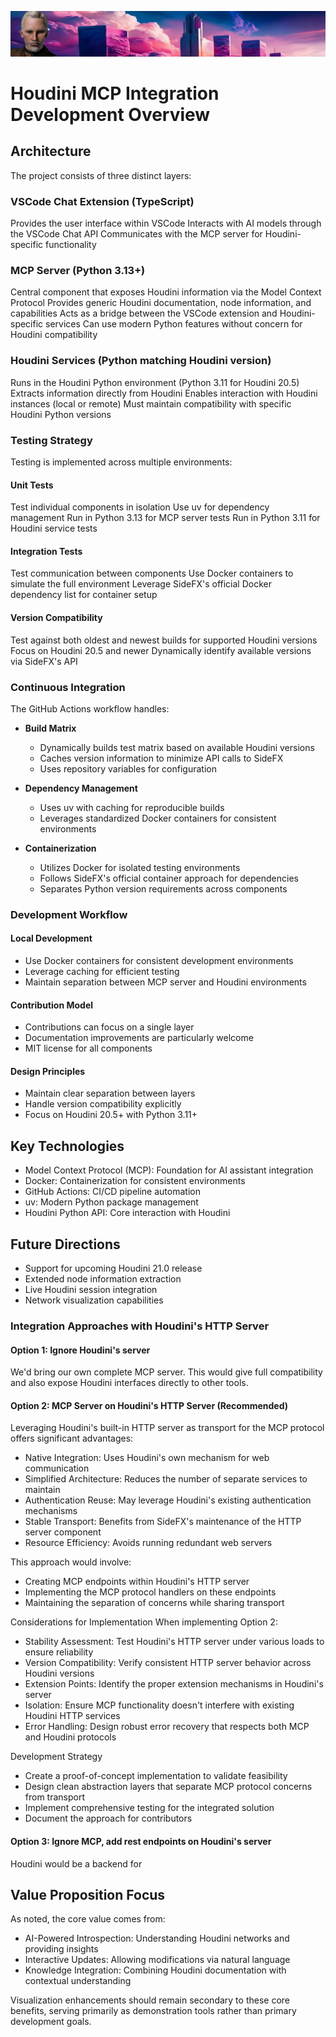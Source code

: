 ![Zabob and city banner](docs/images/zabob-banner.jpg)

# Houdini MCP Integration Development Overview

## Architecture

The project consists of three distinct layers:

### VSCode Chat Extension (TypeScript)

Provides the user interface within VSCode
Interacts with AI models through the VSCode Chat API
Communicates with the MCP server for Houdini-specific functionality

### MCP Server (Python 3.13+)

Central component that exposes Houdini information via the Model Context Protocol
Provides generic Houdini documentation, node information, and capabilities
Acts as a bridge between the VSCode extension and Houdini-specific services
Can use modern Python features without concern for Houdini compatibility

### Houdini Services (Python matching Houdini version)

Runs in the Houdini Python environment (Python 3.11 for Houdini 20.5)
Extracts information directly from Houdini
Enables interaction with Houdini instances (local or remote)
Must maintain compatibility with specific Houdini Python versions

### Testing Strategy

Testing is implemented across multiple environments:

#### Unit Tests

Test individual components in isolation
Use uv for dependency management
Run in Python 3.13 for MCP server tests
Run in Python 3.11 for Houdini service tests

#### Integration Tests

Test communication between components
Use Docker containers to simulate the full environment
Leverage SideFX's official Docker dependency list for container setup

#### Version Compatibility

Test against both oldest and newest builds for supported Houdini versions
Focus on Houdini 20.5 and newer
Dynamically identify available versions via SideFX's API

### Continuous Integration

The GitHub Actions workflow handles:

* **Build Matrix**

  * Dynamically builds test matrix based on available Houdini versions
  * Caches version information to minimize API calls to SideFX
  * Uses repository variables for configuration

* **Dependency Management**

  * Uses uv with caching for reproducible builds
  * Leverages standardized Docker containers for consistent environments

* **Containerization**

  * Utilizes Docker for isolated testing environments
  * Follows SideFX's official container approach for dependencies
  * Separates Python version requirements across components

### Development Workflow

#### Local Development

* Use Docker containers for consistent development environments
* Leverage caching for efficient testing
* Maintain separation between MCP server and Houdini environments

#### Contribution Model

* Contributions can focus on a single layer
* Documentation improvements are particularly welcome
* MIT license for all components

#### Design Principles

* Maintain clear separation between layers
* Handle version compatibility explicitly
* Focus on Houdini 20.5+ with Python 3.11+

## Key Technologies

* Model Context Protocol (MCP): Foundation for AI assistant integration
* Docker: Containerization for consistent environments
* GitHub Actions: CI/CD pipeline automation
* uv: Modern Python package management
* Houdini Python API: Core interaction with Houdini

## Future Directions

* Support for upcoming Houdini 21.0 release
* Extended node information extraction
* Live Houdini session integration
* Network visualization capabilities

### Integration Approaches with Houdini's HTTP Server

#### Option 1: Ignore Houdini's server

We'd bring our own complete MCP server. This would give full compatibility and also expose Houdini interfaces directly to other tools.

#### Option 2: MCP Server on Houdini's HTTP Server (Recommended)

Leveraging Houdini's built-in HTTP server as transport for the MCP protocol offers significant advantages:

* Native Integration: Uses Houdini's own mechanism for web communication
* Simplified Architecture: Reduces the number of separate services to maintain
* Authentication Reuse: May leverage Houdini's existing authentication mechanisms
* Stable Transport: Benefits from SideFX's maintenance of the HTTP server component
* Resource Efficiency: Avoids running redundant web servers

This approach would involve:

* Creating MCP endpoints within Houdini's HTTP server
* Implementing the MCP protocol handlers on these endpoints
* Maintaining the separation of concerns while sharing transport

Considerations for Implementation When implementing Option 2:

* Stability Assessment: Test Houdini's HTTP server under various loads to ensure reliability
* Version Compatibility: Verify consistent HTTP server behavior across Houdini versions
* Extension Points: Identify the proper extension mechanisms in Houdini's server
* Isolation: Ensure MCP functionality doesn't interfere with existing Houdini HTTP services
* Error Handling: Design robust error recovery that respects both MCP and Houdini protocols

Development Strategy

* Create a proof-of-concept implementation to validate feasibility
* Design clean abstraction layers that separate MCP protocol concerns from transport
* Implement comprehensive testing for the integrated solution
* Document the approach for contributors

#### Option 3: Ignore MCP, add rest endpoints on Houdini's server

Houdini would be a backend for

## Value Proposition Focus

As noted, the core value comes from:

* AI-Powered Introspection: Understanding Houdini networks and providing insights
* Interactive Updates: Allowing modifications via natural language
* Knowledge Integration: Combining Houdini documentation with contextual understanding

Visualization enhancements should remain secondary to these core benefits, serving primarily as demonstration tools rather than primary development goals.
